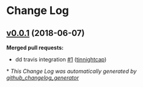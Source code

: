 # Change Log

## [v0.0.1](https://github.com/nubisproject/nubis-json2hcl/tree/v0.0.1) (2018-06-07)
**Merged pull requests:**

- dd travis integration [\#1](https://github.com/nubisproject/nubis-json2hcl/pull/1) ([tinnightcap](https://github.com/tinnightcap))



\* *This Change Log was automatically generated by [github_changelog_generator](https://github.com/skywinder/Github-Changelog-Generator)*